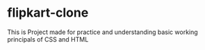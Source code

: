 # flipkart-clone
This is Project made for practice and understanding basic working principals of CSS and HTML
